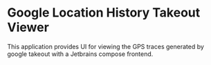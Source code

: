 # Google Location History Takeout Viewer

This application provides UI for viewing the GPS traces generated by google takeout with a 
Jetbrains compose frontend.